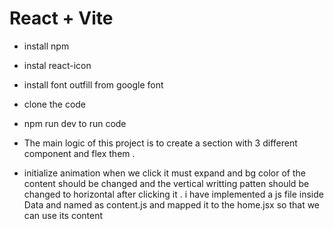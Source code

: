 # React + Vite

- install npm
- instal react-icon
- install font outfill from google font
- clone the code
- npm run dev to run code

- The main logic of this project is to create a section with 3 different component and flex them .
- initialize animation when we click it must expand and bg color of the content should be changed and the vertical writting patten should be changed to horizontal after clicking it .
  i have implemented a js file inside Data and named as content.js and mapped it to the home.jsx so that we can use its content

